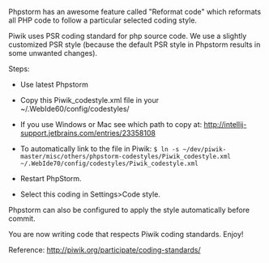 Phpstorm has an awesome feature called "Reformat code" which reformats all PHP code to follow a particular selected coding style.

Piwik uses PSR coding standard for php source code. We use a slightly customized PSR style
(because the default PSR style in Phpstorm results in some unwanted changes).

Steps:
 * Use latest Phpstorm 
 * Copy this Piwik_codestyle.xml file in your  ~/.WebIde60/config/codestyles/
  * If you use Windows or Mac see which path to copy at: http://intellij-support.jetbrains.com/entries/23358108
  * To automatically link to the file in Piwik:
  `$ ln -s ~/dev/piwik-master/misc/others/phpstorm-codestyles/Piwik_codestyle.xml  ~/.WebIde70/config/codestyles/Piwik_codestyle.xml`

 * Restart PhpStorm.
 * Select this coding in Settings>Code style.

Phpstorm can also be configured to apply the style automatically before commit.

You are now writing code that respects Piwik coding standards. Enjoy!

Reference: http://piwik.org/participate/coding-standards/

